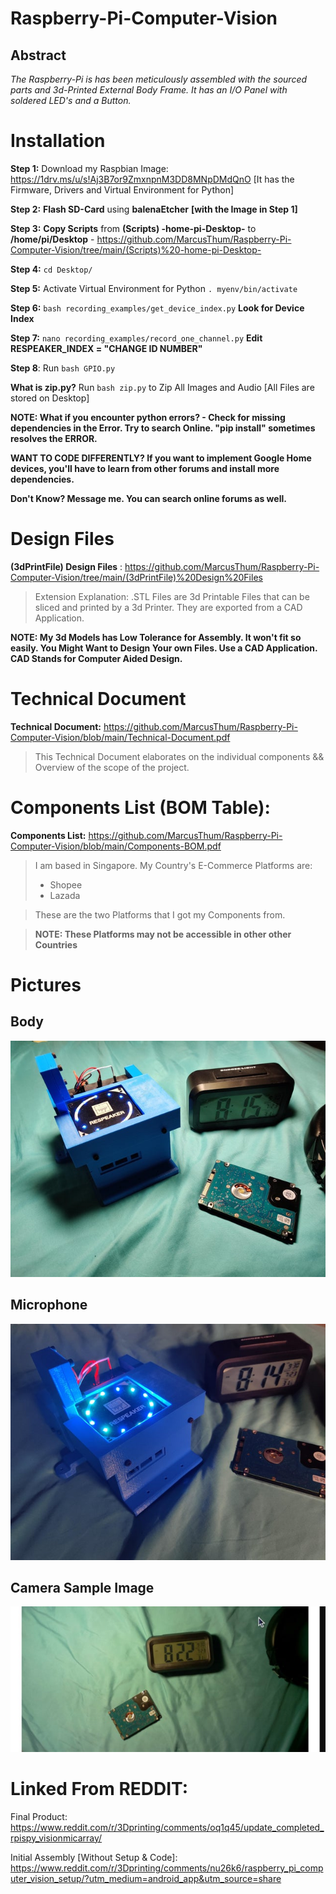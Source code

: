 # **Raspberry-Pi-Computer-Vision**

## **Abstract**

*The Raspberry-Pi is has been meticulously assembled with the sourced
parts and 3d-Printed External Body Frame. It has an I/O Panel with
soldered LED's and a Button.*

# Installation


**Step 1:** Download my Raspbian Image: https://1drv.ms/u/s!Aj3B7or9ZmxnpnM3DD8MNpDMdQnO [It has the Firmware, Drivers and Virtual Environment for Python]

**Step 2:** **Flash SD-Card** using **balenaEtcher** **[with the Image in Step 1]**

**Step 3:** **Copy Scripts** from **(Scripts) -home-pi-Desktop-** to **/home/pi/Desktop** - https://github.com/MarcusThum/Raspberry-Pi-Computer-Vision/tree/main/(Scripts)%20-home-pi-Desktop-

**Step 4:** ``` cd Desktop/ ```

**Step 5:** Activate Virtual Environment for Python ``` . myenv/bin/activate ```

**Step 6:** ```bash recording_examples/get_device_index.py``` **Look for Device Index**

**Step 7:** ```nano recording_examples/record_one_channel.py``` **Edit RESPEAKER_INDEX = "CHANGE ID NUMBER"**

**Step 8**: Run ``` bash GPIO.py ```

**What is zip.py?** Run ```bash zip.py``` to Zip All Images and Audio [All Files are stored on Desktop]

**NOTE: What if you encounter python errors? - Check for missing dependencies in the Error. Try to search Online. "pip install" sometimes resolves the ERROR.**

**WANT TO CODE DIFFERENTLY? If you want to implement Google Home devices, you'll have to learn from other forums and install more dependencies.**

**Don't Know? Message me. You can search online forums as well.**

# Design Files

**(3dPrintFile) Design Files** : https://github.com/MarcusThum/Raspberry-Pi-Computer-Vision/tree/main/(3dPrintFile)%20Design%20Files

> Extension Explanation: .STL Files are 3d Printable Files that can be sliced and printed by a 3d Printer. They are exported from a CAD Application.

**NOTE: My 3d Models has Low Tolerance for Assembly. It won't fit so easily. You Might Want to Design Your own Files. Use a CAD Application. CAD Stands for Computer Aided Design.**

# Technical Document

**Technical Document:** https://github.com/MarcusThum/Raspberry-Pi-Computer-Vision/blob/main/Technical-Document.pdf

>This Technical Document elaborates on the individual components && Overview of the scope of the project.

# Components List (BOM Table):

**Components List:** https://github.com/MarcusThum/Raspberry-Pi-Computer-Vision/blob/main/Components-BOM.pdf

> I am based in Singapore. My Country's E-Commerce Platforms are:
> - Shopee
> - Lazada

> These are the two Platforms that I got my Components from.

> **NOTE: These Platforms may not be accessible in other other Countries**


# Pictures
## Body
![](media/Final_2.jpg)
## Microphone
![](media/Mic.jpg)
## Camera Sample Image
![](media/Camera_1.jpg)


# Linked From REDDIT:
Final Product: https://www.reddit.com/r/3Dprinting/comments/oq1q45/update_completed_rpispy_visionmicarray/

Initial Assembly [Without Setup & Code]: https://www.reddit.com/r/3Dprinting/comments/nu26k6/raspberry_pi_computer_vision_setup/?utm_medium=android_app&utm_source=share
